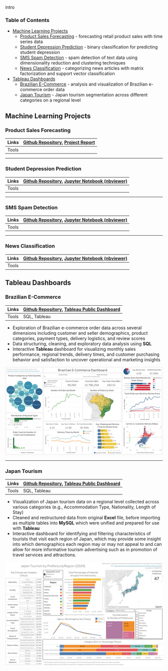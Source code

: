 intro

### Table of Contents
- [Machine Learning Projects](#machine-learning-projects)
  - [Product Sales Forecasting](#product-sales-forecasting) - forecasting retail product sales with time series data
  - [Student Depression Prediction](#student-depression-prediction) - binary classification for predicting student depression
  - [SMS Spam Detection](#sms-spam-detection) - spam detection of text data using dimensionality reduction and clustering techniques
  - [News Classification](#news-classification) - categorizing news articles with matrix factorization and support vector classification
- [Tableau Dashboards](#tableau-dashboards)
  - [Brazilian E-Commerce](#brazilian-e-commerce) - analysis and visualization of Brazilian e-commerce order data 
  - [Japan Tourism](#japan-tourism) - Japan tourism segmentation across different categories on a regional level

## Machine Learning Projects

### Product Sales Forecasting
|Links|<a href="https://github.com/isaacjeon/product_sales_forecasting" target="_blank">Github Repository</a>, <a href="https://isaacjeon.github.io/portfolio/assets/sales_forecasting_report.pdf" target="_blank">Project Report</a>|
|-----|-----|
|Tools||


***

### Student Depression Prediction
|Links|<a href="https://github.com/isaacjeon/depression-prediction" target="_blank">Github Repository</a>, <a href="https://nbviewer.org/github/isaacjeon/depression-prediction/blob/main/depression-prediction.ipynb" target="_blank">Jupyter Notebook (nbviewer)</a>|
|-----|-----|
|Tools||

***

### SMS Spam Detection
|Links|<a href="https://github.com/isaacjeon/spam_detection" target="_blank">Github Repository</a>, <a href="https://nbviewer.org/github/isaacjeon/spam_detection/blob/main/sms-spam-detection.ipynb" target="_blank">Jupyter Notebook (nbviewer)</a>|
|-----|-----|
|Tools||


***

### News Classification
|Links|<a href="https://github.com/isaacjeon/news_classification" target="_blank">Github Repository</a>, <a href="https://nbviewer.org/github/isaacjeon/news_classification/blob/main/bbc-news-classification-nmf-and-linearsvc.ipynb" target="_blank">Jupyter Notebook (nbviewer)</a>|
|-----|-----|
|Tools||


## Tableau Dashboards

### Brazilian E-Commerce
|Links|<a href="https://github.com/isaacjeon/brazilian_ecommerce" target="_blank">Github Repository</a>, <a href="https://public.tableau.com/views/BrazilianE-Commerce_17547219521680/Dashboard1?:language=en-US&publish=yes&:sid=&:redirect=auth&:display_count=n&:origin=viz_share_link" target="_blank">Tableau Public Dashboard</a>|
|-----|-----|
|Tools|SQL, Tableau|

- Exploration of Brazilian e-commerce order data across several dimensions including customer and seller demographics, product categories, payment types, delivery logistics, and review scores
- Data structuring, cleaning, and exploratory data analysis using **SQL**
- Interactive **Tableau** dashboard for visualizing monthly sales performance, regional trends, delivery times, and customer purchasing behavior and satisfaction to uncover operational and marketing insights

![](/assets/brazilian_ecommerce_dashboard.png)

***

### Japan Tourism
|Links|<a href="https://github.com/isaacjeon/japan-tourism-segmentation" target="_blank">Github Repository</a>, <a href="https://public.tableau.com/views/JapanTourismbyPrefectureRegion/Dashboard?:language=en-US&publish=yes&:sid=&:redirect=auth&:display_count=n&:origin=viz_share_link" target="_blank">Tableau Public Dashboard</a>
|-----|-----|
|Tools|SQL, Tableau|

- Visualization of Japan tourism data on a regional level collected across various categories (e.g., Accommodation Type, Nationality, Length of Stay)
- Cleaned and restructured data from original **Excel** file, before importing as multiple tables into **MySQL** which were unified and prepared for use with **Tableau**
- Interactive dashboard for identifying and filtering characteristics of tourists that visit each region of Japan, which may provide some insight into which demographics each region may or may not appeal to and can allow for more informative tourism advertising such as in promotion of travel services and attractions.

![](/assets/japan_tourism_dashboard.png)
